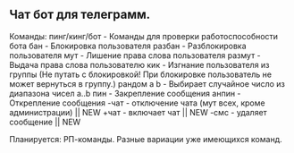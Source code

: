 ## Чат бот для телеграмм.

Команды:
пинг/кинг/бот - Команды для проверки работоспособности бота
бан - Блокировка пользователя
разбан - Разблокировка пользователя
мут - Лишение права слова пользователя
размут - Выдача права слова пользователю
кик - Изгнание пользователя из группы (Не путать с блокировкой! При блокировке пользователь не может вернуться в группу.)
рандом a b - Выбирает случайное число из диапазона чисел a..b
пин - Закрепление сообщения
анпин - Открепление сообщения
-чат - отключение чата (мут всех, кроме администрации) || NEW
+чат - включает чат || NEW
-смс - удаляет сообщение || NEW


Планируется:
РП-команды.
Разные вариации уже имеющихся команд.